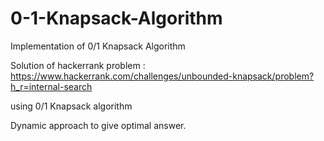 # 0-1-Knapsack-Algorithm
Implementation of 0/1 Knapsack Algorithm

Solution of hackerrank problem : https://www.hackerrank.com/challenges/unbounded-knapsack/problem?h_r=internal-search

using 0/1 Knapsack algorithm

Dynamic approach to give optimal answer.
